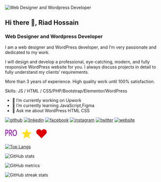 ![Web Designer and Wordpress Developer](https://media.licdn.com/dms/image/D5616AQHUzalrFb7fTQ/profile-displaybackgroundimage-shrink_350_1400/0/1673772248612?e=1706745600&v=beta&t=1xPANdtooEQZ4BwlM34A9Vv_fIXcXSLPCvhHEXU_ZV0)

## Hi there 👋, Riad Hossain
### Web Designer and Wordpress Developer

I am a web designer and WordPress developer, and I’m very passionate and dedicated to my work.

I will design and develop a professional, eye-catching, modern, and fully responsive WordPress website for you. I always discuss projects in detail to fully understand my clients’ requirements.

More than 3 years of experience.
High quality work until 100% satisfaction.

Skills: JS / HTML / CSS/PHP/Bootstrap/Elementor/WordPress

- 🔭 I’m currently working on Upwork 
- 🌱 I’m currently learning JavaScript,Figma  
- 💬 Ask me about WordPress HTML CSS 


[<img src='https://cdn.jsdelivr.net/npm/simple-icons@3.0.1/icons/github.svg' alt='github' height='40'>](https://github.com/RHSRiad)  [<img src='https://cdn.jsdelivr.net/npm/simple-icons@3.0.1/icons/linkedin.svg' alt='linkedin' height='40'>](https://www.linkedin.com/in/riad-hossain-a395b8103/)  [<img src='https://cdn.jsdelivr.net/npm/simple-icons@3.0.1/icons/facebook.svg' alt='facebook' height='40'>](https://www.facebook.com/RHS.RIAD)  [<img src='https://cdn.jsdelivr.net/npm/simple-icons@3.0.1/icons/instagram.svg' alt='instagram' height='40'>](https://www.instagram.com/riad_hossain_shabbir/)  [<img src='https://cdn.jsdelivr.net/npm/simple-icons@3.0.1/icons/twitter.svg' alt='twitter' height='40'>](https://twitter.com/riadBME)  [<img src='https://cdn.jsdelivr.net/npm/simple-icons@3.0.1/icons/icloud.svg' alt='website' height='40'>](riadhossain.xyz)  

<a href='https://github.com/pricing'><img src='https://raw.githubusercontent.com/acervenky/animated-github-badges/master/assets/pro.gif' width='40' height='40'></a> <a href='https://stars.github.com/'><img src='https://raw.githubusercontent.com/acervenky/animated-github-badges/master/assets/starbadge.gif' width='35' height='35'></a> <a href='https://docs.github.com/en/github/supporting-the-open-source-community-with-github-sponsors'><img src='https://raw.githubusercontent.com/acervenky/animated-github-badges/master/assets/sponsorbadge.gif' width='35' height='35'></a> 

[![Top Langs](https://github-readme-stats.vercel.app/api/top-langs/?username=RHSRiad)](https://github.com/anuraghazra/github-readme-stats)

![GitHub stats]([https://github-readme-stats.vercel.app/api?username=RHSRiad&show_icons=true](https://github-readme-stats.vercel.app/api?username=anuraghazra&show_icons=true&hide=contribs,prs&cache_seconds=86400&theme=gruvbox_light)https://github-readme-stats.vercel.app/api?username=anuraghazra&show_icons=true&hide=contribs,prs&cache_seconds=86400&theme=gruvbox_light)  

![GitHub metrics](https://metrics.lecoq.io/RHSRiad)  

![GitHub streak stats](https://streak-stats.demolab.com/?user=RHSRiad)  

